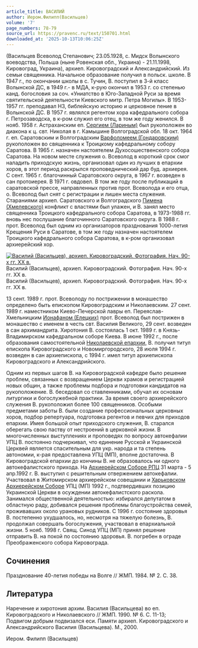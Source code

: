 ```yaml
---
article_title: ВАСИЛИЙ
author: Иером.Филипп(Васильцев)
volume: '7'
page_numbers: 78-79
source_url: https://pravenc.ru/text/150701.html
downloaded_at: '2025-10-13T10:06:25Z'
---
```


(Васильцев Всеволод Степанович; 23.05.1928, с. Мидск Волынского воеводства, Польша (ныне Ровенская обл., Украина) - 21.11.1998, Кировоград, Украина), архиеп. Кировоградский и Александрийский. Из семьи священника. Начальное образование получил в польск. школе. В 1947 г., по окончании школы в с. Тучин, В. поступил в 3-й класс Волынской ДС, в 1949 г.- в МДА, к-рую окончил в 1953 г. со степенью канд. богословия за соч. «Униатство в Юго-Западной Руси за время святительской деятельности Киевского митр. Петра Могилы». В 1953-1957 гг. преподавал НЗ, библейскую историю и церковное пение в Волынской ДС. В 1957 г. являлся регентом хора кафедрального собора г. Петрозаводска, в к-ром служил его отец, в том же году женился. В нояб. 1958 г. Астраханским еп. [Сергием (Лариным)](<https://pravenc.ru/text/Сергием (Лариным).html>) был рукоположен во диакона к ц. свт. Николая в г. Камышине Волгоградской обл. 18 окт. 1964 г. еп. Саратовским и Волгоградским [Варфоломеем (Гондаровским)](<https://pravenc.ru/text/Варфоломеем (Гондаровским).html>) рукоположен во священника к Троицкому кафедральному собору Саратова. В 1965 г. назначен настоятелем Духосошественского собора Саратова. На новом месте служения о. Всеволод в короткий срок смог наладить приходскую жизнь, организовал один из лучших в епархии хоров, в этот период раскрылся проповеднический дар буд. архиерея. С сент. 1965 г. благочинный Саратовского округа, в 1967 г. возведен в сан протоиерея. В 1971 г. овдовел. В том же году после публикаций в саратовской прессе, направленных против прот. Всеволода и его отца, о. Всеволод был снят с регистрации и лишен места служения. Стараниями архиеп. Саратовского и Волгоградского [Пимена (Хмелевского)](<https://pravenc.ru/text/Пимена (Хмелевского).html>) конфликт с властями был улажен, и В. занял место священника Троицкого кафедрального собора Саратова, в 1973-1988 гг. вновь нес послушание благочинного Саратовского округа. В 1988 г. прот. Всеволод был одним из организаторов празднования 1000-летия Крещения Руси в Саратове, в том же году назначен настоятелем Троицкого кафедрального собора Саратова, в к-ром организовал архиерейский хор.

[![Василий (Васильцев), архиеп. Кировоградский. Фотография. Нач. 90-х гг. XX в.](https://pravenc.ru/data/226/458/1234/1i200.jpg "Кликните для увеличения картинки")](https://pravenc.ru/data/226/458/1234/1i400.jpg)Василий (Васильцев), архиеп. Кировоградский. Фотография. Нач. 90-х гг. XX в.  
Василий (Васильцев), архиеп. Кировоградский. Фотография. Нач. 90-х гг. XX в.

13 сент. 1989 г. прот. Всеволоду по пострижении в монашество определено быть епископом Кировоградским и Николаевским. 27 сент. 1989 г. наместником Киево-Печерской лавры еп. Переяслав-Хмельницким [Ионафаном (Елецких)](<https://pravenc.ru/text/Ионафаном (Елецких).html>) прот. Всеволод был пострижен в монашество с именем в честь свт. Василия Великого, 29 сент. возведен в сан архимандрита. Хиротония В. состоялась 1 окт. 1989 г. в Князь-Владимирском кафедральном соборе Киева. В июне 1992 г., после образования самостоятельной [Николаевской епархии,](<https://pravenc.ru/text/Николаевской епархии .html>) В. получил титул епископа Кировоградского и Новомиргородского, 28 июля 1994 г. возведен в сан архиепископа, с 1994 г. имел титул архиепископа Кировоградского и Александрийского.

Одним из первых шагов В. на Кировоградской кафедре было решение проблем, связанных с возвращением Церкви храмов и регистрацией новых общин, а также проблемы подбора и подготовки кандидатов на рукоположение. В. беседовал со ставленниками, обучал их основам литургики и богослужебной практики. За время своего архиерейского служения В. рукоположил более 100 священников. Особыми предметами заботы В. были создание профессиональных церковных хоров, подбор репертуара, подготовка регентов и певчих для приходов епархии. Имея большой опыт приходского служения, В. старался оберегать свою паству от нестроений в церковной жизни. В многочисленных выступлениях и проповедях по вопросу автокефалии УПЦ В. постоянно подчеркивал, что единение Русской и Украинской Церквей является спасительным для укр. народа и та степень автономии, к-рая предоставлена УПЦ (МП), вполне достаточна. В Кировоградской епархии до кончины В. не образовалось ни одного автокефалистского прихода. На [Архиерейском Соборе РПЦ](<https://pravenc.ru/text/Архиерейский Собор Русской Православной Церкви.html>) 31 марта - 5 апр.1992 г. В. выступил с решительным отвержением автокефалии. Участвовал в Житомирском архиерейском совещании и [Харьковском Архиерейском Соборе](<https://pravenc.ru/text/Харьковском Архиерейском Соборе.html>) УПЦ (МП) 1992 г., подтвердивших позицию Украинской Церкви в осуждении автокефалистского раскола. Занимался общественной деятельностью: избирался депутатом в областную раду, добивался решения проблемы благоустройства семей, проживавших около урановых рудников. С 1996 г. состояние здоровья В. постепенно ухудшалось, но, несмотря на тяжелую болезнь, В. продолжал совершать богослужения, участвовал в епархиальной жизни. 5 нояб. 1998 г. Свящ. Синод УПЦ (МП) принял решение отправить В. на покой по состоянию здоровья. В. погребен в ограде Преображенского собора Кировограда.

## Сочинения

Празднование 40-летия победы на Волге // ЖМП. 1984. № 2. С. 38.

## Литература

Наречение и хиротония архим. Василия (Васильцева) во еп. Кировоградского и Николаевского // ЖМП. 1990. № 6. С. 11-13; Подвигом добрым подвизался еси. Памяти архиеп. Кировоградского и Александрийского Василия (Васильцева). М., 2000.

Иером. Филипп   (Васильцев)
